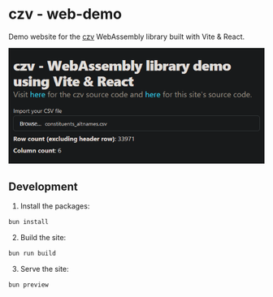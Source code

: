 # czv - web-demo

Demo website for the [czv](https://github.com/rzmk/czv) WebAssembly library built with Vite & React.

![Preview image](preview.png)

## Development

1. Install the packages:

```bash
bun install
```

2. Build the site:

```bash
bun run build
```

3. Serve the site:

```bash
bun preview
```
